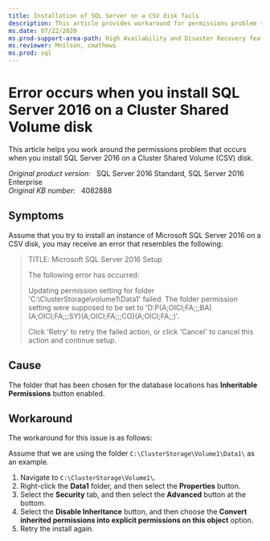 ```yaml
---
title: Installation of SQL Server on a CSV disk fails
description: This article provides workaround for permissions problem that occurs when you install SQL Server 2016 on a CSV disk.
ms.date: 07/22/2020
ms.prod-support-area-path: High Availability and Disaster Recovery features
ms.reviewer: Mnilson, cmathews
ms.prod: sql
---
```

# Error occurs when you install SQL Server 2016 on a Cluster Shared Volume disk

This article helps you work around the permissions problem that occurs when you install SQL Server 2016 on a Cluster Shared Volume (CSV) disk.

_Original product version:_ &nbsp; SQL Server 2016 Standard, SQL Server 2016 Enterprise  
_Original KB number:_ &nbsp; 4082888

## Symptoms

Assume that you try to install an instance of Microsoft SQL Server 2016 on a CSV disk, you may receive an error that resembles the following:

> TITLE: Microsoft SQL Server 2016 Setup
>
> The following error has occurred:  
>
> Updating permission setting for folder 'C:\ClusterStorage\volume1\Data1\' failed. The folder permission setting were supposed to be set to 'D:P(A;OICI;FA;;;BA)(A;OICI;FA;;;SY)(A;OICI;FA;;;CO)(A;OICI;FA;;)'.
>
> Click 'Retry' to retry the failed action, or click 'Cancel' to cancel this action and continue setup.

## Cause

The folder that has been chosen for the database locations has **Inheritable Permissions** button enabled.

## Workaround

The workaround for this issue is as follows:

Assume that we are using the folder `C:\ClusterStorage\Volume1\Data1\` as an example.

1. Navigate to `C:\ClusterStorage\Volume1\`.
2. Right-click the **Data1** folder, and then select the **Properties** button.
3. Select the **Security** tab, and then select the **Advanced** button at the bottom.
4. Select the **Disable Inheritance** button, and then choose the **Convert inherited permissions into explicit permissions on this object** option.
5. Retry the install again.
